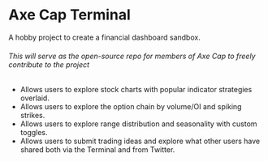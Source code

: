 # Axe Cap Terminal
A hobby project to create a financial dashboard sandbox.
###### This will serve as the open-source repo for members of Axe Cap to freely contribute to the project

* Allows users to explore stock charts with popular indicator strategies overlaid.
* Allows users to explore the option chain by volume/OI and spiking strikes.
* Allows users to explore range distribution and seasonality with custom toggles.
* Allows users to submit trading ideas and explore what other users have shared both via the Terminal and from Twitter.
